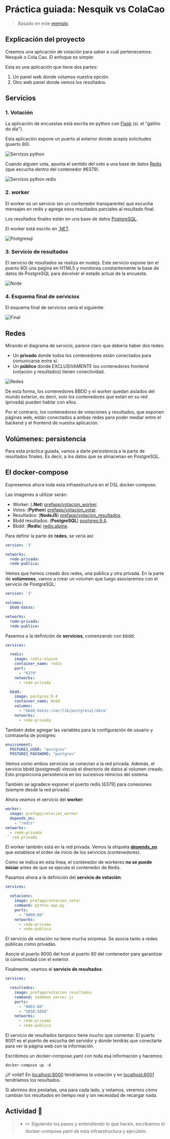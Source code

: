 # Práctica guiada: Nesquik vs ColaCao

> Basado en este [ejemplo](https://github.com/dockersamples/example-voting-app).

## Explicación del proyecto

Creemos una aplicación de votación para saber a cuál pertenecemos: Nesquik o Cola Cao. El enfoque es simple:

Esta es una aplicación que tiene dos partes:

1. Un panel web donde votamos nuestra opción.
2. Otro web panel donde vemos los resultados.

## Servicios

### 1. Votación

La aplicación de encuestas está escrita en python con [Flask](https://flask.palletsprojects.com/en/1.1.x/) (sí, el "gatiño do día").

Esta aplicación expone un puerto al exterior donde acepta solicitudes (puerto 80).

![Servizos python](./../_media/04_aplicacions_e_servizos_multicontedor/servizos-python.png)

Cuando alguien vota, apunta el sentido del voto a una base de datos [Redis](https://redis.io/) (que escucha dentro del contenedor #6379).

![Servizos python redis](./../_media/04_aplicacions_e_servizos_multicontedor/servizos-python-redis.png)

### 2. worker

El worker es un servicio (en un contenedor transparente) que escucha mensajes en redis y agrega esos resultados parciales al resultado final.

Los resultados finales están en una base de datos [PostgreSQL](https://www.postgresql.org/).

El worker está escrito en [.NET](https://dotnet.microsoft.com/).

![Postgresql](./../_media/04_aplicacions_e_servizos_multicontedor/net_postgresql.png)

### 3. Servicio de resultados

El servicio de resultados se realiza en nodejs. Este servicio expone (en el puerto 80) una página en HTML5 y monitorea constantemente la base de datos de PostgreSQL para devolver el estado actual de la encuesta.

![Node](./../_media/04_aplicacions_e_servizos_multicontedor/node.png)

### 4. Esquema final de servicios

El esquema final de servicios sería el siguiente:

![Final](./../_media/04_aplicacions_e_servizos_multicontedor/final.png)

## Redes

Mirando el diagrama de servicio, parece claro que debería haber dos redes:

- Un **privado** donde todos los contenedores están conectados para comunicarse entre sí.
- Un **público** donde EXCLUSIVAMENTE los contenedores frontend (votación y resultados) tienen conectividad.

![Redes](./../_media/04_aplicacions_e_servizos_multicontedor/redes_redes.png)

De esta forma, los contenedores BBDD y el worker quedan aislados del mundo exterior, es decir, solo los contenedores que están en su red (privada) pueden hablar con ellos.

Por el contrario, los contenedores de votaciones y resultados, que exponen páginas web, están conectados a ambas redes para poder mediar entre el backend y el frontend de nuestra aplicación.

## Volúmenes: persistencia

Para esta práctica guiada, vamos a darle persistencia a la parte de resultados finales. Es decir, a los datos que se almacenan en PostgreSQL.

## El docker-compose

Expresemos ahora toda esta infraestructura en el DSL docker-compose.

Las imágenes a utilizar serán:

- Worker: (**.Net**) [prefapp/votacion_worker](https://hub.docker.com/r/prefapp/votacion_worker/).
- Votos: (**Python**) [prefapp/votacion_votar](https://hub.docker.com/r/prefapp/votacion_votar/).
- Resultados: (**NodeJS**) [prefapp/votacion_resultados](https://hub.docker.com/r/prefapp/votacion_resultados/).
- Bbdd resultados: (**PostgreSQL**) [postgres:9.4](https://hub.docker.com/_/postgres/).
- Bbdd: (**Redis**) [redis:alpine](https://hub.docker.com/_/redis/).

Para definir la parte de **redes**, se vería así:

```yml
version: '3'

networks:
  rede-privada:
  rede-publica:
```

Vemos que hemos creado dos redes, una pública y otra privada. En la parte de **volúmenes**, vamos a crear un volumen que luego asociaremos con el servicio de PostgreSQL:

```yml
version: '3'

volumes:
  bbdd-datos:

networks:
  rede-privada:
  rede-publica:
```

Pasemos a la definición de **servicios**, comenzando con bbdd:

```yml
services:

  redis:
    image: redis:alpine
    container_name: redis
    port:
      - "6379"
    networks:
      - rede-privada

  bbdd:
    image: postgres:9.4
    container_name: bbdd
    valumes:
      - "bbdd-datos:/var/lib/postgresql/data"
    networks:
      - rede-privada
```

También debe agregar las variables para la configuración de usuario y contraseña de postgres:


```yml
environment:
  POSTGRES_USER: "postgres"
  POSTGRES_PASSWORD: "postgres"
```

Vemos como ambos servicios se conectan a la red privada. Además, el servicio bbdd (postgresql) vincula el directorio de datos al volumen creado. Esto proporciona persistencia en los sucesivos reinicios del sistema.

También se agradece exponer el puerto redis [6379] para conexiones (siempre desde la red privada).

Ahora veamos el servicio del **worker**:

```yml
worker:
  image: prefapp/votacion_worker
  depends_on:
    - "redis"
networks:
  - rede-privada
```red privada
```

El worker también está en la red privada. Vemos la etiqueta [**depends_on**](https://docs.docker.com/compose/compose-file/#depends_on) que establece el orden de inicio de los servicios (contenedores).

Como se indica en esta línea, el contenedor de workeres **no se puede iniciar** antes de que se ejecute el contenedor de Redis.

Pasamos ahora a la definición del **servicio de votación**:


```yml
services:

  votacions:
    image: prefapp/votacion_votar
    command: python app.py
    ports:
      - "8000:80"
    networks:
      - rede-privada
      - rede-publica
```

El servicio de votación no tiene mucha sorpresa. Se asocia tanto a redes públicas como privadas.

Asocie el puerto 8000 del host al puerto 80 del contenedor para garantizar la conectividad con el exterior.

Finalmente, veamos el **servicio de resultados**:

```yml
services:

  resultados:
    image: prefapp/votacion_resultados
    command: nodemon server.js
    ports:
      - "8001:80"
      - "5858:5858"
    networks:
      - rede-privada
      - rede-publica
```

El servicio de resultados tampoco tiene mucho que comentar. El puerto 8001 es el puerto de escucha del servidor y donde tendrás que conectarte para ver la página web con la información.

Escribimos un docker-compose.yaml con toda esa información y hacemos:

```shell
docker-compose up -d
```

¡¡Y voilá!! En [localhost:8000](localhost:8000) tendríamos la votación y en [localhost:8001](localhost:8001) tendríamos los resultados.

Si abrimos dos pestañas, una para cada lado, y votamos, veremos cómo cambian los resultados en tiempo real y sin necesidad de recargar nada.

## Actividad 📖

>- ✏️ Siguiendo los pasos y entendiendo lo que hacen, escribamos el docker-compose.yaml de esta infraestructura y ejecútelo.
